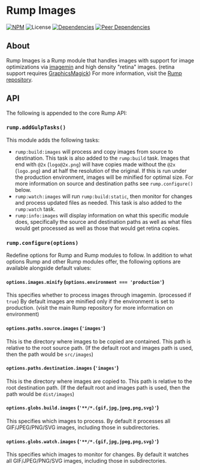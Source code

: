 # Rump Images
[![NPM](http://img.shields.io/npm/v/rump-images.svg?style=flat-square)](https://www.npmjs.org/package/rump-images)
![License](http://img.shields.io/npm/l/rump-images.svg?style=flat-square)
[![Dependencies](http://img.shields.io/david/rumps/rump-images.svg?style=flat-square)](https://david-dm.org/rumps/rump-images)
[![Peer Dependencies](http://img.shields.io/david/peer/rumps/rump-images.svg?style=flat-square)](https://david-dm.org/rumps/rump-images#info=peerDependencies)


## About
Rump Images is a Rump module that handles images with support for image
optimizations via [imagemin](https://github.com/imagemin/imagemin) and high
density "retina" images. (retina support requires
[GraphicsMagick](http://www.graphicsmagick.org/)) For more information, visit
the [Rump repository](https://github.com/rumps/rump).


## API
The following is appended to the core Rump API:

### `rump.addGulpTasks()`
This module adds the following tasks:
- `rump:build:images` will process and copy images from source to destination.
  This task is also added to the `rump:build` task. Images that end with `@2x`
  (`logo@2x.png`) will have copies made without the `@2x` (`logo.png`) and at
  half the resolution of the original. If this is run under the production
  environment, images will be minified for optimal size. For more information
  on source and destination paths see `rump.configure()` below.
- `rump:watch:images` will run `rump:build:static`, then monitor for changes
  and process updated files as needed. This task is also added to the
  `rump:watch` task.
- `rump:info:images` will display information on what this specific module
  does, specifically the source and destination paths as well as what files
  would get processed as well as those that would get retina copies.

### `rump.configure(options)`
Redefine options for Rump and Rump modules to follow. In addition to what
options Rump and other Rump modules offer, the following options are
available alongside default values:

#### `options.images.minify` (`options.environment === 'production'`)
This specifies whether to process images through imagemin. (processed if
`true`) By default images are minified only if the environment is set to
production. (visit the main Rump repository for more information on
environment)

#### `options.paths.source.images` (`'images'`)
This is the directory where images to be copied are contained. This path is
relative to the root source path. (If the default root and images path is used,
then the path would be `src/images`)

#### `options.paths.destination.images` (`'images'`)
This is the directory where images are copied to. This path is relative to the
root destination path. (If the default root and images path is used, then the
path would be `dist/images`)

#### `options.globs.build.images` (`'**/*.{gif,jpg,jpeg,png,svg}'`)
This specifies which images to process. By default it processes all
GIF/JPEG/PNG/SVG images, including those in subdirectories.

#### `options.globs.watch.images` (`'**/*.{gif,jpg,jpeg,png,svg}'`)
This specifies which images to monitor for changes. By default it watches all
GIF/JPEG/PNG/SVG images, including those in subdirectories.
